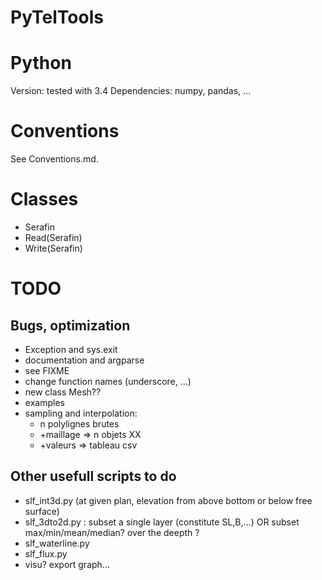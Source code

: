 PyTelTools
==========

# Python
Version: tested with 3.4
Dependencies: numpy, pandas, ...

# Conventions
See Conventions.md.

# Classes
* Serafin
* Read(Serafin)
* Write(Serafin)

# TODO
## Bugs, optimization
* Exception and sys.exit
* documentation and argparse
* see FIXME
* change function names (underscore, ...)
* new class Mesh??
* examples
* sampling and interpolation:
    * n polylignes brutes
    * +maillage => n objets XX
    * +valeurs => tableau csv

## Other usefull scripts to do
* slf_int3d.py (at given plan, elevation from above bottom or below free surface)
* slf_3dto2d.py : subset a single layer (constitute SL,B,...) OR subset max/min/mean/median? over the deepth ?
* slf_waterline.py
* slf_flux.py
* visu? export graph...
